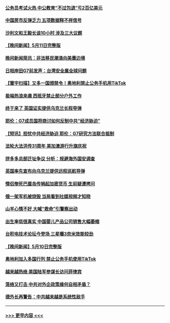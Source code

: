 #### [公务员考试火热 中公教育“不过包退”亏2百亿美元](../pages/prog202/a103710421.md?t=05121843) 
#### [中国房市反弹乏力 五项数据释不祥信号](../pages/prog202/a103710416.md?t=05121843) 
#### [沙利文和王毅长谈10小时 涉及三大议题](../pages/prog202/a103710332.md?t=05121843) 
#### [【晚间新闻】5月11日完整版](../pages/prog202/a103710232.md?t=05121843) 
#### [晚间新闻简讯：非法移民潮涌向美墨边境](../pages/prog202/a103710229.md?t=05121843) 
#### [日相岸田G7前发声：台湾安全属全球问题](../pages/prog202/a103710225.md?t=05121843) 
#### [【寰宇扫描】又多一国颁禁令！奥地利禁止公务手机用TikTok](../pages/prog202/a103710227.md?t=05121843) 
#### [极端热浪来袭 西班牙禁止部分户外工作](../pages/prog202/a103710155.md?t=05121843) 
#### [终于来了 英国证实提供乌克兰长程导弹](../pages/prog202/a103710154.md?t=05121843) 
#### [耶伦：G7成员国将商讨如何反制中共“经济胁迫”](../pages/prog202/a103710077.md?t=05121843) 
#### [【短讯】担忧中共经济胁迫 耶伦：G7研究方法联合抵制](../pages/prog202/a103710003.md?t=05121843) 
#### [法轮大法洪传31周年 美加澳游行升旗庆祝](../pages/prog202/a103710005.md?t=05121843) 
#### [拼多多总部迁址争议 分析：规避海外国安调查](../pages/prog202/a103710006.md?t=05121843) 
#### [英国率先宣布向乌克兰提供远程巡航导弹](../pages/prog202/a103709943.md?t=05121843) 
#### [情侣惨死巴厘岛传祸起加密货币 生前疑遭拷问](../pages/prog202/a103709921.md?t=05121843) 
#### [俄一架军机被烧毁 当局看到社媒视频才知晓](../pages/prog202/a103709437.md?t=05121843) 
#### [山羊心情不好 大喊“救命”引警察出动](../pages/prog202/a103709428.md?t=05121843) 
#### [出生率低很真实 中国婴儿产品公司销售大幅萎缩](../pages/prog202/a103709421.md?t=05121843) 
#### [台积电技术论坛今登场 三星曝3奈米效能较劲](../pages/prog202/a103709400.md?t=05121843) 
#### [【晚间新闻】5月10日完整版](../pages/prog202/a103709204.md?t=05121843) 
#### [奥地利加入多国行列 禁止公务手机使用TikTok](../pages/prog202/a103709176.md?t=05121843) 
#### [越来越热络 美国陆军参谋长访问菲律宾](../pages/prog202/a103709084.md?t=05121843) 
#### [笼络又打击 中共对外企政策缘何自相矛盾？](../pages/prog202/a103709090.md?t=05121843) 
#### [德外长再警告：中共越来越是系统性敌手](../pages/prog202/a103709086.md?t=05121843) 

----
#### [ >>> 更早内容 <<< ](../indexes/prog202-earlier.md)
